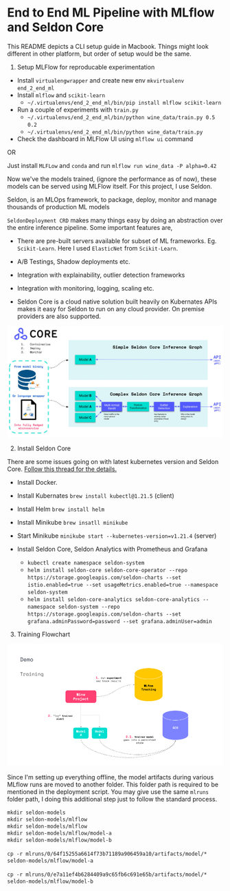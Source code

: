 # End to End ML Pipeline with MLflow and Seldon Core

This README depicts a CLI setup guide in Macbook. Things might look different in other platform, but order of setup would be the same. 

1. Setup MLFlow for reproducable experimentation 

- Install `virtualengwrapper` and create new env `mkvirtualenv end_2_end_ml` 
- Install `mlflow` and `scikit-learn` 
    - `~/.virtualenvs/end_2_end_ml/bin/pip install mlflow scikit-learn`
- Run a couple of experiments with `train.py`
    - `~/.virtualenvs/end_2_end_ml/bin/python wine_data/train.py 0.5 0.2`
    - `~/.virtualenvs/end_2_end_ml/bin/python wine_data/train.py`
- Check the dashboard in MLFlow UI using `mlflow ui` command

OR 

Just install `MLFLow` and `conda` and run `mlflow run wine_data -P alpha=0.42`

Now we've the models trained, (ignore the performance as of now), these models can be served using MLFlow itself. 
For this project, I use Seldon.

Seldon, is an MLOps framework, to package, deploy, monitor and manage thousands of production ML models 

`SeldonDeployment CRD` makes many things easy by doing an abstraction over the entire inference pipeline. Some important features are,

- There are pre-built servers available for subset of ML frameworks. Eg. `Scikit-Learn`. Here I used `ElasticNet` from `Scikit-Learn`.

- A/B Testings, Shadow deployments etc. 

- Integration with explainability, outlier detection frameworks 

- Integration with monitoring, logging, scaling etc. 

- Seldon Core is a cloud native solution built heavily on Kubernates APIs makes it easy for Seldon to run on any cloud provider. On premise providers are also supported. 

![Seldon Core Block Diagram](/images/seldon_core.jpeg "seldon core")

2. Install Seldon Core 

There are some issues going on with latest kubernetes version and Seldon Core. [Follow this thread for the details.](https://github.com/SeldonIO/seldon-core/issues/3618)

- Install Docker.
- Install Kubernates `brew install kubectl@1.21.5` (client)
- Install Helm `brew install helm` 
- Install Minikube `brew insatll minikube`
- Start Minikube `minikube start --kubernetes-version=v1.21.4` (server)
- Install Seldon Core, Seldon Analytics with Prometheus and Grafana 

    - `kubectl create namespace seldon-system`
    - `helm install seldon-core seldon-core-operator --repo https://storage.googleapis.com/seldon-charts --set istio.enabled=true --set usageMetrics.enabled=true --namespace seldon-system`
    - `helm install seldon-core-analytics seldon-core-analytics --namespace seldon-system --repo https://storage.googleapis.com/seldon-charts --set grafana.adminPassword=password --set grafana.adminUser=admin`

3. Training Flowchart 

![Training Flow Chart](/images/training.png "seldon training")


Since I'm setting up everything offline, the model artifacts during various MLflow runs are moved to another folder. This folder path is required to be mentioned in the deployment script. You may give use the same `mlruns` folder path, I doing this additional step just to follow the standard process.

```
mkdir seldon-models
mkdir seldon-models/mlflow
mkdir seldon-models/mlflow
mkdir seldon-models/mlflow/model-a
mkdir seldon-models/mlflow/model-b

cp -r mlruns/0/64f15255a6614f73b71189a906459a10/artifacts/model/* seldon-models/mlflow/model-a

cp -r mlruns/0/e7a11ef4b6284409a9c65fb6c691e65b/artifacts/model/* seldon-models/mlflow/model-b
```


